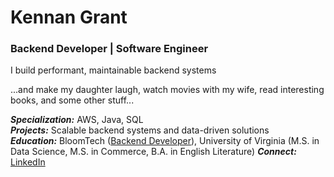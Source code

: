 # Kennan Grant
### Backend Developer | Software Engineer

I build performant, maintainable backend systems

...and make my daughter laugh, watch movies with my wife, read interesting books, and some other stuff...

***Specialization:*** AWS, Java, SQL  
***Projects:*** Scalable backend systems and data-driven solutions  
***Education:*** BloomTech ([Backend Developer](https://www.bloomtech.com/courses/backend-development)), University of Virginia (M.S. in Data Science, M.S. in Commerce, B.A. in English Literature)
***Connect:*** [LinkedIn](https://www.linkedin.com/in/kennan-grant/)
